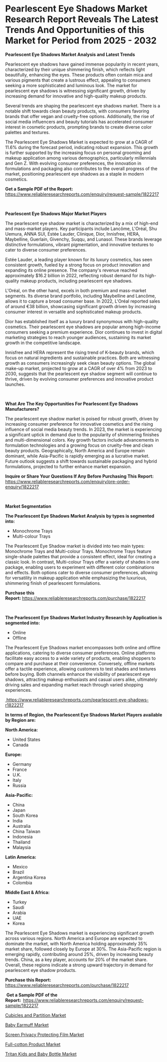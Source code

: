 <p><h1>Pearlescent Eye Shadows Market Research Report Reveals The Latest Trends And Opportunities of this Market for Period from 2025 - 2032</h1></p><p><strong>Pearlescent Eye Shadows Market Analysis and Latest Trends</strong></p>
<p><p>Pearlescent eye shadows have gained immense popularity in recent years, characterized by their unique shimmering finish, which reflects light beautifully, enhancing the eyes. These products often contain mica and various pigments that create a lustrous effect, appealing to consumers seeking a more sophisticated and luminous look. The market for pearlescent eye shadows is witnessing significant growth, driven by increasing demand for innovative and high-quality makeup products.</p><p>Several trends are shaping the pearlescent eye shadows market. There is a notable shift towards clean beauty products, with consumers favoring brands that offer vegan and cruelty-free options. Additionally, the rise of social media influencers and beauty tutorials has accelerated consumer interest in cosmetic products, prompting brands to create diverse color palettes and textures. </p><p>The Pearlescent Eye Shadows Market is expected to grow at a CAGR of 11.6% during the forecast period, indicating robust expansion. This growth is further supported by the increasing focus on personal grooming and makeup application among various demographics, particularly millennials and Gen Z. With evolving consumer preferences, the innovation in formulations and packaging also contributes to the overall progress of the market, positioning pearlescent eye shadows as a staple in modern cosmetics.</p></p>
<p><strong>Get a Sample PDF of the Report:&nbsp;</strong> <a href="https://www.reliableresearchreports.com/enquiry/request-sample/1822217?utm_campaign=34&utm_medium=2&utm_source=Github&utm_content=ia&utm_term=05042025&utm_id=pearlescent-eye-shadows">https://www.reliableresearchreports.com/enquiry/request-sample/1822217</a></p>
<p>&nbsp;</p>
<p><strong>Pearlescent Eye Shadows Major Market Players</strong></p>
<p><p>The pearlescent eye shadow market is characterized by a mix of high-end and mass-market players. Key participants include Lancôme, L'Oréal, Shu Uemura, ANNA SUI, Estée Lauder, Clinique, Dior, Innisfree, HERA, Maybelline, Guerlain, Givenchy, Suqqu, and Lunasol. These brands leverage distinctive formulations, vibrant pigmentation, and innovative textures to cater to diverse consumer preferences.</p><p>Estée Lauder, a leading player known for its luxury cosmetics, has seen consistent growth, fueled by a strong focus on product innovation and expanding its online presence. The company's revenue reached approximately $16.2 billion in 2022, reflecting robust demand for its high-quality makeup products, including pearlescent eye shadows.</p><p>L'Oréal, on the other hand, excels in both premium and mass-market segments. Its diverse brand portfolio, including Maybelline and Lancôme, allows it to capture a broad consumer base. In 2022, L'Oréal reported sales of around €38 billion, showcasing significant growth driven by increasing consumer interest in versatile and sophisticated makeup products.</p><p>Dior has established itself as a luxury brand synonymous with high-quality cosmetics. Their pearlescent eye shadows are popular among high-income consumers seeking a premium experience. Dior continues to invest in digital marketing strategies to reach younger audiences, sustaining its market growth in the competitive landscape.</p><p>Innisfree and HERA represent the rising trend of K-beauty brands, which focus on natural ingredients and sustainable practices. Both are witnessing growth as consumers increasingly seek clean beauty options. The global make-up market, projected to grow at a CAGR of over 4% from 2023 to 2030, suggests that the pearlescent eye shadow segment will continue to thrive, driven by evolving consumer preferences and innovative product launches.</p></p>
<p>&nbsp;</p>
<p><strong>What Are The Key Opportunities For Pearlescent Eye Shadows Manufacturers?</strong></p>
<p><p>The pearlescent eye shadow market is poised for robust growth, driven by increasing consumer preference for innovative cosmetics and the rising influence of social media beauty trends. In 2023, the market is experiencing a significant uptick in demand due to the popularity of shimmering finishes and multi-dimensional colors. Key growth factors include advancements in formulation technologies and a growing focus on cruelty-free and clean beauty products. Geographically, North America and Europe remain dominant, while Asia-Pacific is rapidly emerging as a lucrative market. Future outlook suggests a shift towards sustainable packaging and hybrid formulations, projected to further enhance market expansion.</p></p>
<p><strong>Inquire or Share Your Questions If Any Before Purchasing This Report:</strong> <a href="https://www.reliableresearchreports.com/enquiry/pre-order-enquiry/1822217?utm_campaign=34&utm_medium=2&utm_source=Github&utm_content=ia&utm_term=05042025&utm_id=pearlescent-eye-shadows">https://www.reliableresearchreports.com/enquiry/pre-order-enquiry/1822217</a></p>
<p>&nbsp;</p>
<p><strong>Market Segmentation</strong></p>
<p><strong>The Pearlescent Eye Shadows Market Analysis by types is segmented into:</strong></p>
<p><ul><li>Monochrome Trays</li><li>Multi-colour Trays</li></ul></p>
<p><p>The Pearlescent Eye Shadow market is divided into two main types: Monochrome Trays and Multi-colour Trays. Monochrome Trays feature single-shade palettes that provide a consistent effect, ideal for creating a classic look. In contrast, Multi-colour Trays offer a variety of shades in one package, enabling users to experiment with different color combinations and effects. Both options cater to diverse consumer preferences, allowing for versatility in makeup application while emphasizing the luxurious, shimmering finish of pearlescent formulations.</p></p>
<p><strong>Purchase this Report:&nbsp;</strong><a href="https://www.reliableresearchreports.com/purchase/1822217?utm_campaign=34&utm_medium=2&utm_source=Github&utm_content=ia&utm_term=05042025&utm_id=pearlescent-eye-shadows">https://www.reliableresearchreports.com/purchase/1822217</a></p>
<p>&nbsp;</p>
<p><strong>The Pearlescent Eye Shadows Market Industry Research by Application is segmented into:</strong></p>
<p><ul><li>Online</li><li>Offline</li></ul></p>
<p><p>The Pearlescent Eye Shadows market encompasses both online and offline applications, catering to diverse consumer preferences. Online platforms facilitate easy access to a wide variety of products, enabling shoppers to compare and purchase at their convenience. Conversely, offline markets offer a tactile experience, allowing customers to test shades and textures before buying. Both channels enhance the visibility of pearlescent eye shadows, attracting makeup enthusiasts and casual users alike, ultimately driving sales and expanding market reach through varied shopping experiences.</p></p>
<p><a href="https://www.reliableresearchreports.com/pearlescent-eye-shadows-r1822217?utm_campaign=34&utm_medium=2&utm_source=Github&utm_content=ia&utm_term=05042025&utm_id=pearlescent-eye-shadows">&nbsp;https://www.reliableresearchreports.com/pearlescent-eye-shadows-r1822217</a></p>
<p><strong>In terms of Region, the Pearlescent Eye Shadows Market Players available by Region are:</strong></p>
<p>
    <p> <strong> North America: </strong>
        <ul>
            <li>United States</li>
            <li>Canada</li>
        </ul>
        </p> 
    <p> <strong> Europe: </strong>
        <ul>
            <li>Germany</li>
            <li>France</li>
            <li>U.K.</li>
            <li>Italy</li>
            <li>Russia</li>
        </ul>
        </p> 
    <p> <strong> Asia-Pacific: </strong>
        <ul>
            <li>China</li>
            <li>Japan</li>
            <li>South Korea</li>
            <li>India</li>
            <li>Australia</li>
            <li>China Taiwan</li>
            <li>Indonesia</li>
            <li>Thailand</li>
            <li>Malaysia</li>
        </ul>
        </p> 
    <p> <strong> Latin America: </strong>
        <ul>
            <li>Mexico</li>
            <li>Brazil</li>
            <li>Argentina Korea</li>
            <li>Colombia</li>
        </ul>
        </p> 
    <p> <strong> Middle East & Africa: </strong>
        <ul>
            <li>Turkey</li>
            <li>Saudi</li>
            <li>Arabia</li>
            <li>UAE</li>
            <li>Korea</li>
        </ul>
    </p>
    </p>
<p><p>The Pearlescent Eye Shadows market is experiencing significant growth across various regions. North America and Europe are expected to dominate the market, with North America holding approximately 35% market share, followed closely by Europe at 30%. The Asia-Pacific region is emerging rapidly, contributing around 25%, driven by increasing beauty trends. China, as a key player, accounts for 20% of the market share. Overall, these regions indicate a strong upward trajectory in demand for pearlescent eye shadow products.</p></p>
<p><strong>Purchase this Report: </strong><a href="https://www.reliableresearchreports.com/purchase/1822217?utm_campaign=34&utm_medium=2&utm_source=Github&utm_content=ia&utm_term=05042025&utm_id=pearlescent-eye-shadows">https://www.reliableresearchreports.com/purchase/1822217</a></p>
<p>&nbsp;<strong>Get a Sample PDF of the Report:&nbsp;&nbsp;</strong><a href="https://www.reliableresearchreports.com/enquiry/request-sample/1822217?utm_campaign=34&utm_medium=2&utm_source=Github&utm_content=ia&utm_term=05042025&utm_id=pearlescent-eye-shadows">https://www.reliableresearchreports.com/enquiry/request-sample/1822217</a></p>
<p><strong></strong></p>
<p><p><a href="https://github.com/ceneabiruk11/Market-Research-Report-List-1/blob/main/cubicles-and-partition-market.md?utm_campaign=34&utm_medium=2&utm_source=Github&utm_content=ia&utm_term=05042025&utm_id=pearlescent-eye-shadows">Cubicles and Partition Market</a></p><p><a href="https://github.com/pomasifilo/Market-Research-Report-List-1/blob/main/baby-earmuff-market.md?utm_campaign=34&utm_medium=2&utm_source=Github&utm_content=ia&utm_term=05042025&utm_id=pearlescent-eye-shadows">Baby Earmuff Market</a></p><p><a href="https://github.com/shefikagbons/Market-Research-Report-List-1/blob/main/screen-privacy-protecting-film-market.md?utm_campaign=34&utm_medium=2&utm_source=Github&utm_content=ia&utm_term=05042025&utm_id=pearlescent-eye-shadows">Screen Privacy Protecting Film Market</a></p><p><a href="https://github.com/avikalitesjj/Market-Research-Report-List-1/blob/main/full-cotton-product-market.md?utm_campaign=34&utm_medium=2&utm_source=Github&utm_content=ia&utm_term=05042025&utm_id=pearlescent-eye-shadows">Full-cotton Product Market</a></p><p><a href="https://github.com/nontoengolo/Market-Research-Report-List-1/blob/main/tritan-kids-and-baby-bottle-market.md?utm_campaign=34&utm_medium=2&utm_source=Github&utm_content=ia&utm_term=05042025&utm_id=pearlescent-eye-shadows">Tritan Kids and Baby Bottle Market</a></p></p>